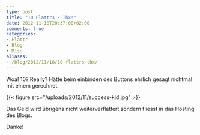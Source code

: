 ```yaml
---
type: post
title: "10 Flattrs - Thx!"
date: 2012-11-18T20:37:00+02:00
comments: true
categories:
- Flattr
- Blog
- Misc
aliases:
- /blog/2012/11/18/10-flattrs-thx/
---
```


Woa! 10? Really? Hätte beim einbinden des Buttons ehrlich gesagt nichtmal
mit einem gerechnet.

{{< figure src="/uploads/2012/11/success-kid.jpg" >}}

Das Geld wird übrigens nicht weiterverflattert sondern fliesst in das
Hosting des Blogs.

Danke!
